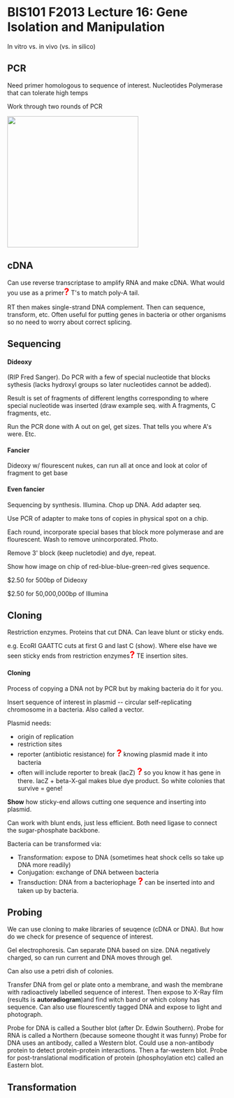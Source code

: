 # BIS101 F2013 Lecture 16: Gene Isolation and Manipulation

In vitro vs. in vivo (vs. in silico)

## PCR

Need primer homologous to sequence of interest.
Nucleotides
Polymerase that can tolerate high temps

Work through two rounds of PCR

<img src="/Users/jri/Documents/courses/bis101/griffiths/ch10/figure_10_03.jpg" style="width: 300px"/>

## cDNA

Can use reverse transcriptase to amplify RNA and make cDNA. What would you use as a primer<strong style="font-size: 150%; color: red;">?</strong> T's to match poly-A tail.

RT then makes single-strand DNA complement. Then can sequence, transform, etc. Often useful for putting genes in bacteria or other organisms so no need to worry about correct splicing.

## Sequencing

#### Dideoxy 

(RIP Fred Sanger). Do PCR with a few of special nucleotide that blocks sythesis (lacks hydroxyl groups so later nucleotides cannot be added). 

Result is set of fragments of different lengths corresponding to where special nucleotide was inserted (draw example seq. with A fragments, C fragments, etc.

Run the PCR done with A out on gel, get sizes. That tells you where A's were.  Etc.

#### Fancier

Dideoxy w/ flourescent nukes, can run all at once and look at color of fragment to get base

#### Even fancier

Sequencing by synthesis. Illumina. Chop up DNA. Add adapter seq. 

Use PCR of adapter to make tons of copies in physical spot on a chip. 

Each round, incorporate special bases that block more polymerase and are flourescent. Wash to remove unincorporated. Photo.

Remove 3' block (keep nucletodie) and dye, repeat.

Show how image on chip of red-blue-blue-green-red gives sequence.

$2.50 for 500bp of Dideoxy

$2.50 for 50,000,000bp of Illumina

## Cloning

Restriction enzymes. Proteins that cut DNA. Can leave blunt or sticky ends.

e.g. EcoRI GAATTC cuts at first G and last C (show). Where else have we seen sticky ends from restriction enzymes<strong style="font-size: 150%; color: red;">?</strong> TE insertion sites.

#### Cloning

Process of copying a DNA not by PCR but by making bacteria do it for you.

Insert sequence of interest in plasmid -- circular self-replicating chromosome in a bacteria. Also called a vector.

Plasmid needs:

* origin of replication
* restriction sites
* reporter (antibiotic resistance) for <strong style="font-size: 150%; color: red;">?</strong> knowing plasmid made it into bacteria
* often will include reporter to break (lacZ) <strong style="font-size: 150%; color: red;">?</strong> so you know it has gene in there.  lacZ + beta-X-gal makes blue dye product.  So white colonies that survive = gene!

**Show** how sticky-end allows cutting one sequence and inserting into plasmid.

Can work with blunt ends, just less efficient.  Both need ligase to connect the sugar-phosphate backbone.

Bacteria can be transformed via:

* Transformation: expose to DNA (sometimes heat shock cells so take up DNA more readily)
* Conjugation: exchange of DNA between bacteria
* Transduction: DNA from a bacteriophage <strong style="font-size: 150%; color: red;">?</strong> can be inserted into and taken up by bacteria.

## Probing

We can use cloning to make libraries of seuqence (cDNA or DNA). But how do we check for presence of sequence of interest.

Gel electrophoresis. Can separate DNA based on size. DNA negatively charged, so can run current and DNA moves through gel.

Can also use a petri dish of colonies. 

Transfer DNA from gel or plate onto a membrane, and wash the membrane with radioactively labelled sequence of interest. Then expose to X-Ray film (results is **autoradiogram**)and find witch band or which colony has sequence. Can also use flourescently tagged DNA and expose to light and photograph. 

Probe for DNA is called a Souther blot (after Dr. Edwin Southern).
Probe for RNA is called a Northern (because someone thought it was funny)
Probe for DNA uses an antibody, called a Western blot. Could use a non-antibody protein to detect protein-protein interactions. Then a far-western blot. Probe for post-translational modification of protein (phosphoylation etc) called an Eastern blot.

## Transformation












